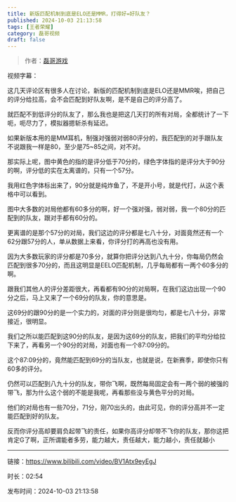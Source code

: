 ```yaml
---
title: 新版匹配机制到底是ELO还是MMR，打得好=好队友？
published: 2024-10-03 21:13:58
tags: [王者荣耀]
category: 磊哥视频
draft: false
---
```



> 作者：[磊哥游戏](https://space.bilibili.com/268941858?spm_id_from=333.788.upinfo.head.click)

视频字幕：

这几天评论区有很多人在讨论，新版的匹配机制到底是ELO还是MMR唉，把自己的评分给拉高，会不会匹配到好队友啊，是不是自己的评分高了。

就匹配不到低评分的队友了，那么我也是把这几天打的所有对局，全都统计了一下呃，呃尽力了，模拟器摁斩杀有延迟。

如果新版本用的是MM耳机，制强对强弱对弱80评分的，我匹配到的对手跟队友不说跟我一样是80，至少是75~85之间，对不对。

那实际上呢，图中黄色的指的是评分低于70分的，绿色字体指的是评分大于90分的啊，评分低的实在太离谱的，只有一个57分。

我用红色字体标出来了，90分就是纯炸鱼了，不是开小号，就是代打，从这个表格中可以看到。

图中大多数的对局他都有60多分的啊，好一个强对强，弱对弱，我一个80分的匹配到的队友，跟对手都有60分的。

更离谱的是那个57分的对局，我们这边的评分都是七八十分，对面竟然还有一个62分跟57分的人，单从数据上来看，你评分打的再高也没有用。

因为大多数玩家的评分都是70多分，就算你把评分达到八九十分，你每局仍然会匹配到很多70分的，而且这明显是EELO匹配机制，几乎每局都有一两个60多分的啊。

跟我们其他人的评分差距很大，再看都有90分的对局啊，在我们这边出现一个90分之后，马上又来了一个69分的队友，你的意思是。

这69分的跟90分的是一个实力的，对面的评分则是很均匀，都是七八十分，非常接近，很明显。

我们之所以能匹配到这90分的队友，是因为这69分的队友，把我们的平均分给拉下来了，再看另一个90分的对局，对面也有一个87:09分的。

这个87:09分的，竟然能匹配到69分的当队友，也就是说，在新赛季，即使你只有60多的评分。

仍然可以匹配到八九十分的队友，带你飞啊，既然每局固定会有一两个弱的被强的带飞，那为什么这个弱的不能是我呢，再看那些没与黄色平分的对局。

他们的对局也有一些70分，71分，刚70出头的，由此可见，你的评分高并不一定能匹配到好的队友。

反而你评分高却要肩负起带飞的责任，如果你高评分却带不飞你的队友，那你这把肯定G了啊，正所谓能者多劳，能力越大，责任越大，能力越小，责任就越小

---

链接：https://www.bilibili.com/video/BV1Atx9eyEgJ

时长：02:54

发布时间：2024-10-03 21:13:58
